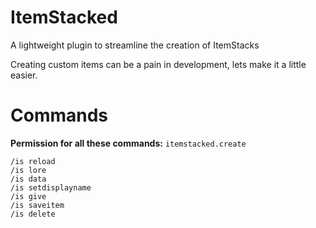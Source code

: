 # ItemStacked
A lightweight plugin to streamline the creation of ItemStacks

Creating custom items can be a pain in development, lets make it a little easier.

# Commands
**Permission for all these commands:** ``itemstacked.create``
```
/is reload
/is lore
/is data
/is setdisplayname
/is give
/is saveitem
/is delete
```
